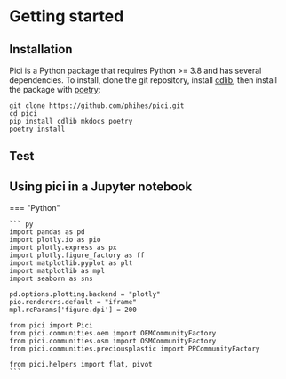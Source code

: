 # Getting started

## Installation

Pici is a Python package that requires Python >= 3.8 and has several dependencies. To install, clone the git repository, install [cdlib](https://pypi.org/project/cdlib/), then install the package with [poetry](https://python-poetry.org/):

```
git clone https://github.com/phihes/pici.git
cd pici
pip install cdlib mkdocs poetry
poetry install
```

## Test

## Using pici in a Jupyter notebook
=== "Python"

    ``` py
    import pandas as pd
    import plotly.io as pio
    import plotly.express as px
    import plotly.figure_factory as ff
    import matplotlib.pyplot as plt
    import matplotlib as mpl
    import seaborn as sns
    
    pd.options.plotting.backend = "plotly"
    pio.renderers.default = "iframe"
    mpl.rcParams['figure.dpi'] = 200
    
    from pici import Pici
    from pici.communities.oem import OEMCommunityFactory
    from pici.communities.osm import OSMCommunityFactory
    from pici.communities.preciousplastic import PPCommunityFactory
    
    from pici.helpers import flat, pivot
    ```